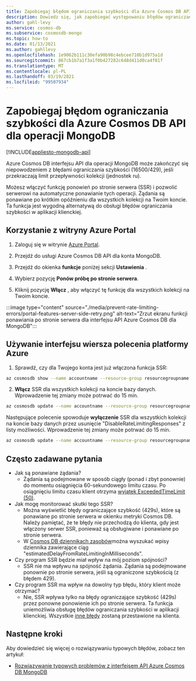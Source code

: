 ```yaml
---
title: Zapobiegaj błędom ograniczania szybkości dla Azure Cosmos DB API dla operacji MongoDB.
description: Dowiedz się, jak zapobiegać występowaniu błędów ograniczania przez interfejs API usługi Azure Cosmos DB dla operacji MongoDB przy użyciu funkcji SSR (ponowna próba po stronie serwera).
author: gahl-levy
ms.service: cosmos-db
ms.subservice: cosmosdb-mongo
ms.topic: how-to
ms.date: 01/13/2021
ms.author: gahllevy
ms.openlocfilehash: 1e9062b111c30efa90b98c4ebcee710b1d975a1d
ms.sourcegitcommit: 867cb1b7a1f3a1f0b427282c648d411d0ca4f81f
ms.translationtype: MT
ms.contentlocale: pl-PL
ms.lasthandoff: 03/19/2021
ms.locfileid: "99507934"
---
```

# <a name="prevent-rate-limiting-errors-for-azure-cosmos-db-api-for-mongodb-operations"></a>Zapobiegaj błędom ograniczania szybkości dla Azure Cosmos DB API dla operacji MongoDB
[!INCLUDE[appliesto-mongodb-api](includes/appliesto-mongodb-api.md)]

Azure Cosmos DB interfejsu API dla operacji MongoDB może zakończyć się niepowodzeniem z błędami ograniczania szybkości (16500/429), jeśli przekraczają limit przepływności kolekcji (jednostek ru). 

Możesz włączyć funkcję ponowień po stronie serwera (SSR) i pozwolić serwerowi na automatyczne ponawianie tych operacji. Żądania są ponawiane po krótkim opóźnieniu dla wszystkich kolekcji na Twoim koncie. Ta funkcja jest wygodną alternatywą do obsługi błędów ograniczania szybkości w aplikacji klienckiej.

## <a name="use-the-azure-portal"></a>Korzystanie z witryny Azure Portal

1. Zaloguj się w witrynie [Azure Portal](https://portal.azure.com/).

1. Przejdź do usługi Azure Cosmos DB API dla konta MongoDB.

1. Przejdź do okienka **funkcje** poniżej sekcji **Ustawienia** .

1. Wybierz pozycję **Ponów próbę po stronie serwera**.

1. Kliknij pozycję **Włącz** , aby włączyć tę funkcję dla wszystkich kolekcji na Twoim koncie.

:::image type="content" source="./media/prevent-rate-limiting-errors/portal-features-server-side-retry.png" alt-text="Zrzut ekranu funkcji ponawiania po stronie serwera dla interfejsu API Azure Cosmos DB dla MongoDB":::

## <a name="use-the-azure-cli"></a>Używanie interfejsu wiersza polecenia platformy Azure

1. Sprawdź, czy dla Twojego konta jest już włączona funkcja SSR:
```bash
az cosmosdb show --name accountname --resource-group resourcegroupname
```
2. **Włącz** SSR dla wszystkich kolekcji na koncie bazy danych. Wprowadzenie tej zmiany może potrwać do 15 min.
```bash
az cosmosdb update --name accountname --resource-group resourcegroupname --capabilities EnableMongo DisableRateLimitingResponses
```
Następujące polecenie spowoduje **wyłączenie** SSR dla wszystkich kolekcji na koncie bazy danych przez usunięcie "DisableRateLimitingResponses" z listy możliwości. Wprowadzenie tej zmiany może potrwać do 15 min.
```bash
az cosmosdb update --name accountname --resource-group resourcegroupname --capabilities EnableMongo
```

## <a name="frequently-asked-questions"></a>Często zadawane pytania
* Jak są ponawiane żądania?
    * Żądania są podejmowane w sposób ciągły (ponad i zbyt ponownie) do momentu osiągnięcia 60-sekundowego limitu czasu. Po osiągnięciu limitu czasu klient otrzyma [wyjątek ExceededTimeLimit (50)](mongodb-troubleshoot.md).
*  Jak mogę monitorować skutki tego SSR?
    *  Można wyświetlić błędy ograniczające szybkość (429s), które są ponawiane po stronie serwera w okienku metryki Cosmos DB. Należy pamiętać, że te błędy nie przechodzą do klienta, gdy jest włączony serwer SSR, ponieważ są obsługiwane i ponawiane po stronie serwera. 
    *  W [Cosmos DB dziennikach zasobów](cosmosdb-monitor-resource-logs.md)można wyszukać wpisy dziennika zawierające ciąg "estimatedDelayFromRateLimitingInMilliseconds".
*  Czy program SSR będzie miał wpływ na mój poziom spójności?
    *  SSR nie ma wpływu na spójność żądania. Żądania są podejmowane ponownie po stronie serwera, jeśli są ograniczone szybkością (z błędem 429). 
*  Czy program SSR ma wpływ na dowolny typ błędu, który klient może otrzymać?
    *  Nie, SSR wpływa tylko na błędy ograniczające szybkość (429s) przez ponowne ponowienie ich po stronie serwera. Ta funkcja uniemożliwia obsługę błędów ograniczania szybkości w aplikacji klienckiej. Wszystkie [inne błędy](mongodb-troubleshoot.md) zostaną przestawione na klienta. 

## <a name="next-steps"></a>Następne kroki

Aby dowiedzieć się więcej o rozwiązywaniu typowych błędów, zobacz ten artykuł:

* [Rozwiązywanie typowych problemów z interfejsem API Azure Cosmos DB MongoDB](mongodb-troubleshoot.md)
